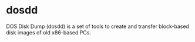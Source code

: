 # dosdd
DOS Disk Dump (dosdd) is a set of tools to create and transfer block-based disk images of old x86-based PCs.
